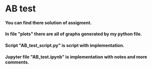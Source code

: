 # AB test
#### You can find there solution of assigment. 
#### In file "plots" there are all of graphs generated by my python file. 
#### Script "AB_test_script.py" is script with implementation. 
#### Jupyter file "AB_test.ipynb" is implementation with notes and more comments.
